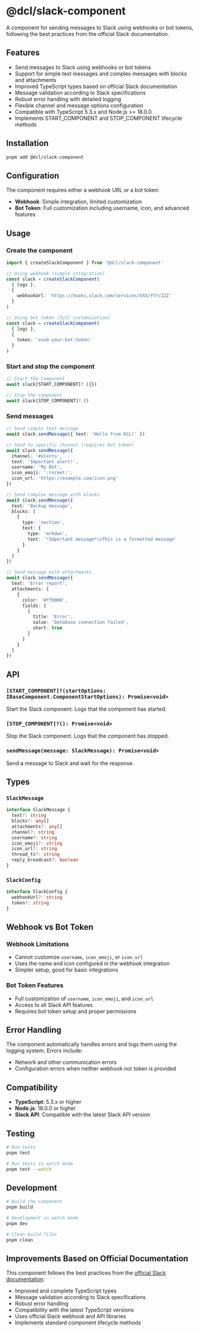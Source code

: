# @dcl/slack-component

A component for sending messages to Slack using webhooks or bot tokens, following the best practices from the official Slack documentation.

## Features

- Send messages to Slack using webhooks or bot tokens
- Support for simple text messages and complex messages with blocks and attachments
- Improved TypeScript types based on official Slack documentation
- Message validation according to Slack specifications
- Robust error handling with detailed logging
- Flexible channel and message options configuration
- Compatible with TypeScript 5.3.x and Node.js >= 18.0.0
- Implements START_COMPONENT and STOP_COMPONENT lifecycle methods

## Installation

```bash
pnpm add @dcl/slack-component
```

## Configuration

The component requires either a webhook URL or a bot token:

- **Webhook**: Simple integration, limited customization
- **Bot Token**: Full customization including username, icon, and advanced features

## Usage

### Create the component

```typescript
import { createSlackComponent } from '@dcl/slack-component'

// Using webhook (simple integration)
const slack = createSlackComponent(
  { logs },
  {
    webhookUrl: 'https://hooks.slack.com/services/XXX/YYY/ZZZ'
  }
)

// Using bot token (full customization)
const slack = createSlackComponent(
  { logs },
  {
    token: 'xoxb-your-bot-token'
  }
)
```

### Start and stop the component

```typescript
// Start the component
await slack[START_COMPONENT]?.({})

// Stop the component
await slack[STOP_COMPONENT]?.()
```

### Send messages

```typescript
// Send simple text message
await slack.sendMessage({ text: 'Hello from DCL!' })

// Send to specific channel (requires bot token)
await slack.sendMessage({
  channel: '#alerts',
  text: 'Important alert!',
  username: 'My Bot',
  icon_emoji: ':rocket:',
  icon_url: 'https://example.com/icon.png'
})

// Send complex message with blocks
await slack.sendMessage({
  text: 'Backup message',
  blocks: [
    {
      type: 'section',
      text: {
        type: 'mrkdwn',
        text: '*Important message*\nThis is a formatted message'
      }
    }
  ]
})

// Send message with attachments
await slack.sendMessage({
  text: 'Error report',
  attachments: [
    {
      color: '#ff0000',
      fields: [
        {
          title: 'Error',
          value: 'Database connection failed',
          short: true
        }
      ]
    }
  ]
})
```

## API

### `[START_COMPONENT]?(startOptions: IBaseComponent.ComponentStartOptions): Promise<void>`

Start the Slack component. Logs that the component has started.

### `[STOP_COMPONENT]?(): Promise<void>`

Stop the Slack component. Logs that the component has stopped.

### `sendMessage(message: SlackMessage): Promise<void>`

Send a message to Slack and wait for the response.

## Types

### `SlackMessage`

```typescript
interface SlackMessage {
  text?: string
  blocks?: any[]
  attachments?: any[]
  channel?: string
  username?: string
  icon_emoji?: string
  icon_url?: string
  thread_ts?: string
  reply_broadcast?: boolean
}
```

### `SlackConfig`

```typescript
interface SlackConfig {
  webhookUrl?: string
  token?: string
}
```

## Webhook vs Bot Token

### Webhook Limitations

- Cannot customize `username`, `icon_emoji`, or `icon_url`
- Uses the name and icon configured in the webhook integration
- Simpler setup, good for basic integrations

### Bot Token Features

- Full customization of `username`, `icon_emoji`, and `icon_url`
- Access to all Slack API features
- Requires bot token setup and proper permissions

## Error Handling

The component automatically handles errors and logs them using the logging system. Errors include:

- Network and other communication errors
- Configuration errors when neither webhook nor token is provided

## Compatibility

- **TypeScript**: 5.3.x or higher
- **Node.js**: 18.0.0 or higher
- **Slack API**: Compatible with the latest Slack API version

## Testing

```bash
# Run tests
pnpm test

# Run tests in watch mode
pnpm test --watch
```

## Development

```bash
# Build the component
pnpm build

# Development in watch mode
pnpm dev

# Clean build files
pnpm clean
```

## Improvements Based on Official Documentation

This component follows the best practices from the [official Slack documentation](https://tools.slack.dev/node-slack-sdk/typescript/):

- Improved and complete TypeScript types
- Message validation according to Slack specifications
- Robust error handling
- Compatibility with the latest TypeScript versions
- Uses official Slack webhook and API libraries
- Implements standard component lifecycle methods
